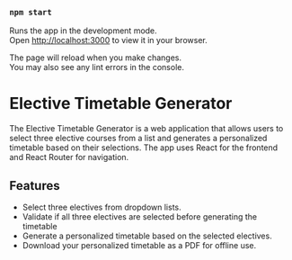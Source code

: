 ### `npm start`

Runs the app in the development mode.\
Open [http://localhost:3000](http://localhost:3000) to view it in your browser.

The page will reload when you make changes.\
You may also see any lint errors in the console.


# Elective Timetable Generator

The Elective Timetable Generator is a web application that allows users to select three elective courses from a list and generates a personalized timetable based on their selections. The app uses React for the frontend and React Router for navigation.

## Features

- Select three electives from dropdown lists.
- Validate if all three electives are selected before generating the timetable
- Generate a personalized timetable based on the selected electives.
- Download your personalized timetable as a PDF for offline use.